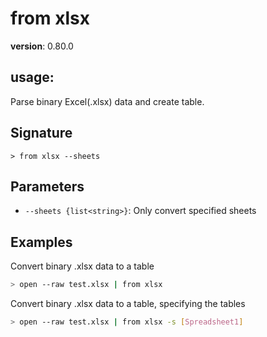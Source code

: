 # from xlsx

**version**: 0.80.0

## **usage**:

Parse binary Excel(.xlsx) data and create table.

## Signature

`> from xlsx --sheets`

## Parameters

- `--sheets {list<string>}`: Only convert specified sheets

## Examples

Convert binary .xlsx data to a table

```bash
> open --raw test.xlsx | from xlsx
```

Convert binary .xlsx data to a table, specifying the tables

```bash
> open --raw test.xlsx | from xlsx -s [Spreadsheet1]
```
